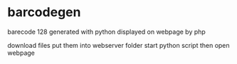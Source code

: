 # barcodegen
barecode 128 generated with python displayed on webpage by php

download files put them into webserver folder start python script then open webpage
